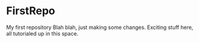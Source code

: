 # FirstRepo
My first repository
Blah blah, just making some changes. Exciting stuff here, all tutorialed up in this space. 
